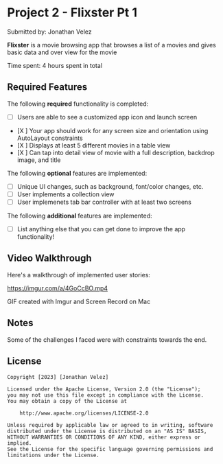 # Project 2 - Flixster Pt 1

Submitted by: Jonathan Velez

**Flixster** is a movie browsing app that browses a list of a movies and gives basic data and over view for the movie

Time spent: 4 hours spent in total

## Required Features

The following **required** functionality is completed:

- [ ] Users are able to see a customized app icon and launch screen
- [X ] Your app should work for any screen size and orientation using AutoLayout constraints
- [X ] Displays at least 5 different movies in a table view
- [X ] Can tap into detail view of movie with a full description, backdrop image, and title
 
The following **optional** features are implemented:

- [ ] Unique UI changes, such as background, font/color changes, etc.
- [ ] User implements a collection view
- [ ] User implemenets tab bar controller with at least two screens

The following **additional** features are implemented:

- [ ] List anything else that you can get done to improve the app functionality!

## Video Walkthrough

Here's a walkthrough of implemented user stories:

https://imgur.com/a/4GoCcBO.mp4


GIF created with Imgur and Screen Record on Mac


## Notes

Some of the challenges I faced were with constraints towards the end.

## License

    Copyright [2023] [Jonathan Velez]

    Licensed under the Apache License, Version 2.0 (the "License");
    you may not use this file except in compliance with the License.
    You may obtain a copy of the License at

        http://www.apache.org/licenses/LICENSE-2.0

    Unless required by applicable law or agreed to in writing, software
    distributed under the License is distributed on an "AS IS" BASIS,
    WITHOUT WARRANTIES OR CONDITIONS OF ANY KIND, either express or implied.
    See the License for the specific language governing permissions and
    limitations under the License.
